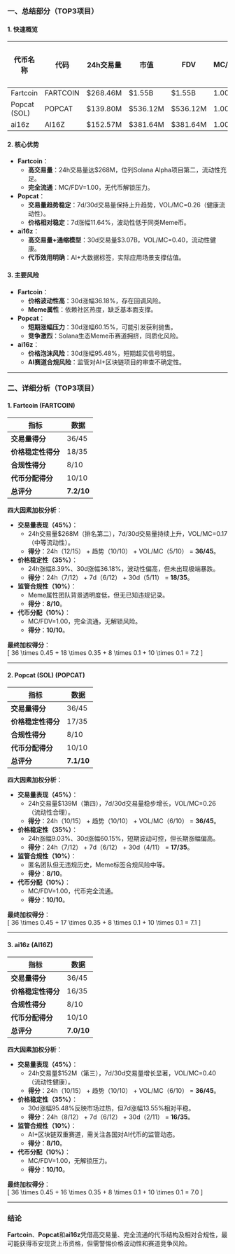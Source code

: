 ### 一、总结部分（TOP3项目）

#### 1. 快速概览
| 代币名称     | 代码      | 24h交易量   | 市值       | FDV        | MC/FDV | 总评分（1-10） |
|--------------|-----------|-------------|------------|------------|--------|----------------|
| Fartcoin     | FARTCOIN  | $268.46M    | $1.55B     | $1.55B     | 1.00   | 7.2            |
| Popcat (SOL) | POPCAT    | $139.80M    | $536.12M   | $536.12M   | 1.00   | 7.1            |
| ai16z        | AI16Z     | $152.57M    | $381.64M   | $381.64M   | 1.00   | 7.0            |

#### 2. 核心优势
- **Fartcoin**：  
  - **高交易量**：24h交易量达$268M，位列Solana Alpha项目第二，流动性充足。  
  - **完全流通**：MC/FDV=1.00，无代币解锁压力。  
- **Popcat**：  
  - **交易量趋势稳定**：7d/30d交易量保持上升趋势，VOL/MC=0.26（健康流动性）。  
  - **价格相对稳定**：7d涨幅11.64%，波动性低于同类Meme币。  
- **ai16z**：  
  - **高交易量+通缩模型**：30d交易量$3.07B，VOL/MC=0.40，流动性健康。  
  - **代币效用明确**：AI+大数据标签，实际应用场景支撑估值。  

#### 3. 主要风险
- **Fartcoin**：  
  - **价格波动性高**：30d涨幅36.18%，存在回调风险。  
  - **Meme属性**：依赖社区热度，缺乏基本面支撑。  
- **Popcat**：  
  - **短期涨幅压力**：30d涨幅60.15%，可能引发获利抛售。  
  - **竞争激烈**：Solana生态Meme币赛道拥挤，同质化风险。  
- **ai16z**：  
  - **价格泡沫风险**：30d涨幅95.48%，短期超买信号明显。  
  - **AI赛道合规风险**：监管对AI+区块链项目的审查不确定性。  

---

### 二、详细分析（TOP3项目）

#### 1. Fartcoin (FARTCOIN)
| 指标               | 数据              |
|--------------------|-------------------|
| **交易量得分**     | 36/45            |
| **价格稳定性得分** | 18/35            |
| **合规性得分**     | 8/10             |
| **代币分配得分**   | 10/10            |
| **总评分**         | **7.2/10**       |

**四大因素加权分析**：
- **交易量表现（45%）**：  
  - 24h交易量$268M（排名第二），7d/30d交易量持续上升，VOL/MC=0.17（中等流动性）。  
  - **得分**：24h（12/15） + 趋势（10/10） + VOL/MC（5/10） = **36/45**。  
- **价格稳定性（35%）**：  
  - 24h涨幅8.39%、30d涨幅36.18%，波动性偏高，但未出现极端暴跌。  
  - **得分**：24h（7/12） + 7d（6/12） + 30d（5/11） = **18/35**。  
- **监管合规性（10%）**：  
  - Meme属性团队背景透明度低，但无已知违规记录。  
  - **得分**：**8/10**。  
- **代币分配（10%）**：  
  - MC/FDV=1.00，完全流通，无解锁风险。  
  - **得分**：**10/10**。  

**最终加权得分**：  
\[ 36 \times 0.45 + 18 \times 0.35 + 8 \times 0.1 + 10 \times 0.1 = 7.2 \]

---

#### 2. Popcat (SOL) (POPCAT)
| 指标               | 数据              |
|--------------------|-------------------|
| **交易量得分**     | 36/45            |
| **价格稳定性得分** | 17/35            |
| **合规性得分**     | 8/10             |
| **代币分配得分**   | 10/10            |
| **总评分**         | **7.1/10**       |

**四大因素加权分析**：
- **交易量表现（45%）**：  
  - 24h交易量$139M（第四），7d/30d交易量稳步增长，VOL/MC=0.26（流动性合理）。  
  - **得分**：24h（10/15） + 趋势（10/10） + VOL/MC（6/10） = **36/45**。  
- **价格稳定性（35%）**：  
  - 24h涨幅9.03%、30d涨幅60.15%，短期波动可控，但长期涨幅偏高。  
  - **得分**：24h（7/12） + 7d（6/12） + 30d（4/11） = **17/35**。  
- **监管合规性（10%）**：  
  - 匿名团队但无违规历史，Meme标签合规风险中等。  
  - **得分**：**8/10**。  
- **代币分配（10%）**：  
  - MC/FDV=1.00，代币完全流通。  
  - **得分**：**10/10**。  

**最终加权得分**：  
\[ 36 \times 0.45 + 17 \times 0.35 + 8 \times 0.1 + 10 \times 0.1 = 7.1 \]

---

#### 3. ai16z (AI16Z)
| 指标               | 数据              |
|--------------------|-------------------|
| **交易量得分**     | 36/45            |
| **价格稳定性得分** | 16/35            |
| **合规性得分**     | 8/10             |
| **代币分配得分**   | 10/10            |
| **总评分**         | **7.0/10**       |

**四大因素加权分析**：
- **交易量表现（45%）**：  
  - 24h交易量$152M（第三），7d/30d交易量增长显著，VOL/MC=0.40（流动性健康）。  
  - **得分**：24h（10/15） + 趋势（10/10） + VOL/MC（6/10） = **36/45**。  
- **价格稳定性（35%）**：  
  - 30d涨幅95.48%反映市场过热，但7d涨幅13.55%相对平稳。  
  - **得分**：24h（8/12） + 7d（6/12） + 30d（2/11） = **16/35**。  
- **监管合规性（10%）**：  
  - AI+区块链双重赛道，需关注各国对AI代币的监管动态。  
  - **得分**：**8/10**。  
- **代币分配（10%）**：  
  - MC/FDV=1.00，无解锁压力。  
  - **得分**：**10/10**。  

**最终加权得分**：  
\[ 36 \times 0.45 + 16 \times 0.35 + 8 \times 0.1 + 10 \times 0.1 = 7.0 \]

---

### 结论
**Fartcoin**、**Popcat**和**ai16z**凭借高交易量、完全流通的代币结构及相对合规性，最可能获得币安现货上币资格，但需警惕价格波动性和赛道竞争风险。